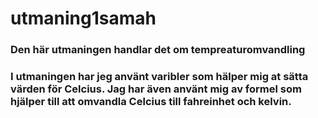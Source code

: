 # utmaning1samah


### Den här utmaningen handlar det om tempreaturomvandling

### I utmaningen har jeg använt varibler som hälper mig at sätta värden för Celcius. Jag har även använt mig av formel som hjälper till att omvandla Celcius till fahreinhet och kelvin.
